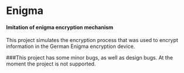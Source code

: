 # Enigma
#### Imitation of enigma encryption mechanism
This project simulates the encryption process that was used to encrypt information in the German Enigma encryption device.

###This project has some minor bugs, as well as design bugs. At the moment the project is not supported.

